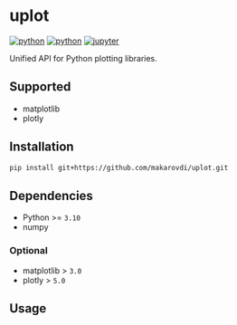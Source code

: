 # uplot

[![python](https://img.shields.io/badge/python-3.10-blue?logo=python&logoColor=white)]()
[![python](https://img.shields.io/badge/License-MIT-green)]()
[![jupyter](https://img.shields.io/badge/Jupyter-Lab-F37626.svg?style=flat&logo=Jupyter)](https://jupyterlab.readthedocs.io/en/stable)

Unified API for Python plotting libraries.

## Supported

- matplotlib
- plotly

## Installation

```bash
pip install git+https://github.com/makarovdi/uplot.git
```

## Dependencies

- Python >= `3.10` 
- numpy

### Optional
- matplotlib > `3.0`
- plotly > `5.0`

## Usage